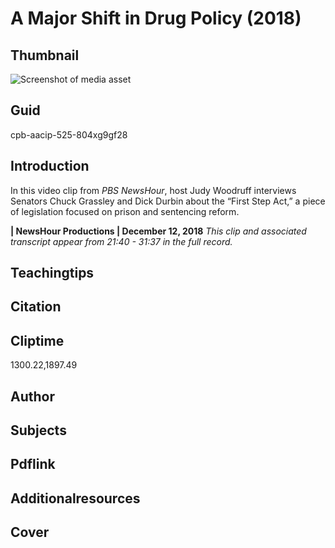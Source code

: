 # A Major Shift in Drug Policy (2018)

## Thumbnail

![Screenshot of media asset](https://s3.amazonaws.com/americanarchive.org/thumbnail/cpb-aacip-525-804xg9gf28.jpg "Screenshot media asset")


## Guid
cpb-aacip-525-804xg9gf28

## Introduction

In this video clip from _PBS NewsHour_, host Judy Woodruff interviews Senators Chuck Grassley and Dick Durbin about the “First Step Act,” a piece of legislation focused on prison and sentencing reform.  



<b>| NewsHour Productions | December 12, 2018</b>
<i>This clip and associated transcript appear from 21:40 - 31:37 in the full record.</i>

## Teachingtips

## Citation

## Cliptime

1300.22,1897.49

## Author
## Subjects
## Pdflink
## Additionalresources
## Cover
